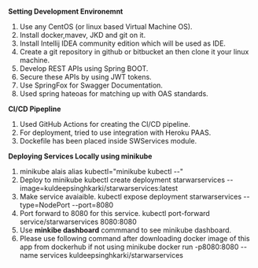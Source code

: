 **Setting Development Environemnt**
1. Use any CentOS (or linux based Virtual Machine OS).
2. Install docker,mavev, JKD and git on it.
3. Install Intellij IDEA community edition which will be used as IDE.
4. Create a git repository in github or bitbucket an then clone it your linux machine.
5. Develop REST APIs using Spring BOOT.
6. Secure these APIs by using JWT tokens.
7. Use SpringFox for Swagger Documentation.
8. Used spring hateoas for matching up with OAS standards.

**CI/CD Pipepline**
1. Used GitHub Actions for creating the CI/CD pipeline.
2. For deployment, tried to use integration with Heroku PAAS.
3. Dockefile has been placed inside SWServices module.

**Deploying Services Locally using minikube**
1. minikube alais 
alias kubectl="minikube kubectl --"
2. Deploy to minikube
kubectl create deployment starwarservices --image=kuldeepsinghkarki/starwarservices:latest
3. Make service avaiaible.
kubectl expose deployment starwarservices --type=NodePort --port=8080
4. Port forward to 8080 for this service.
kubectl port-forward service/starwarservices 8080:8080
5. Use **minkibe dashboard** commmand to see minikube dashboard.
6. Please use following command after downloading docker image of this app from dockerhub if not using minikube
    docker run -p8080:8080 --name services kuldeepsinghkarki/starwarservices
